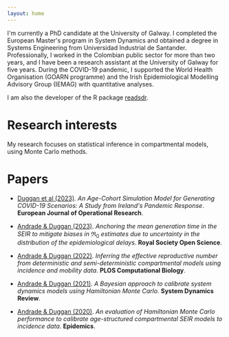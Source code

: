 ```yaml
---
layout: home
---
```


I'm currently a PhD candidate at the University of Galway. I completed the European Master's program in System Dynamics and obtained a degree in Systems Engineering from Universidad Industrial de Santander. Professionally, I worked in the Colombian public sector for more than two years, and I have been a research assistant at the University of Galway for five years. During the COVID-19 pandemic, I supported the World Health Organisation (GOARN programme) and the Irish Epidemiological Modelling Advisory Group (IEMAG) with quantitative analyses.

I am also the developer of the R package [readsdr](https://github.com/jandraor/readsdr).

# Research interests

My research focuses on statistical inference in compartmental models, using Monte Carlo methods.

# Papers

- [Duggan et al (2023)](https://doi.org/10.1016/j.ejor.2023.08.011).  *An Age-Cohort Simulation Model for Generating COVID-19 Scenarios: 
  A Study from Ireland's Pandemic Response*. **European Journal of Operational Research**.

- [Andrade & Duggan (2023)](https://doi.org/10.1098/rsos.230515).  *Anchoring the mean generation time in the SEIR to mitigate biases in*  $\Re_0$ *estimates due to uncertainty in the distribution of the  epidemiological delays*. **Royal Society Open Science**.- [Andrade & Duggan  (2022)](https://doi.org/10.1371/journal.pcbi.1010206). *Inferring the  effective reproductive number from deterministic and  semi-deterministic compartmental models using incidence and mobility  data*. **PLOS Computational Biology**.- [Andrade & Duggan (2021)](https://doi.org/10.1002/sdr.1693). *A  Bayesian approach to calibrate system dynamics models using  Hamiltonian Monte Carlo*. **System Dynamics Review**.- [Andrade & Duggan  (2020)](https://doi.org/10.1016/j.epidem.2020.100415). *An evaluation  of Hamiltonian Monte Carlo performance to calibrate age-structured  compartmental SEIR models to incidence data*. **Epidemics**.